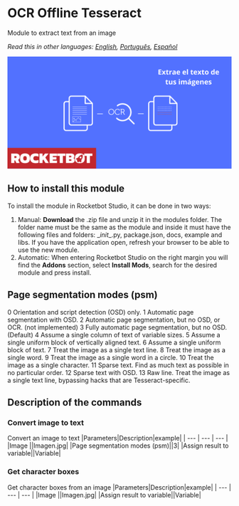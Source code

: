 # OCR Offline Tesseract
  
Module to extract text from an image  

*Read this in other languages: [English](Manual_OCR_Tesseract.md), [Português](Manual_OCR_Tesseract.pr.md), [Español](Manual_OCR_Tesseract.es.md)*
  
![banner](imgs/Banner_OCR_Tesseract.png)
## How to install this module
  
To install the module in Rocketbot Studio, it can be done in two ways:
1. Manual: __Download__ the .zip file and unzip it in the modules folder. The folder name must be the same as the module and inside it must have the following files and folders: \__init__.py, package.json, docs, example and libs. If you have the application open, refresh your browser to be able to use the new module.
2. Automatic: When entering Rocketbot Studio on the right margin you will find the **Addons** section, select **Install Mods**, search for the desired module and press install.  

## Page segmentation modes (psm)
  0    Orientation and script detection (OSD) only.
  1    Automatic page segmentation with OSD.
  2    Automatic page segmentation, but no OSD, or OCR. (not implemented)
  3    Fully automatic page segmentation, but no OSD. (Default)
  4    Assume a single column of text of variable sizes.
  5    Assume a single uniform block of vertically aligned text.
  6    Assume a single uniform block of text.
  7    Treat the image as a single text line.
  8    Treat the image as a single word.
  9    Treat the image as a single word in a circle.
  10    Treat the image as a single character.
  11    Sparse text. Find as much text as possible in no particular order.
  12    Sparse text with OSD.
  13    Raw line. Treat the image as a single text line,
        bypassing hacks that are Tesseract-specific.


## Description of the commands

### Convert image to text
  
Convert an image to text
|Parameters|Description|example|
| --- | --- | --- |
|Image ||Imagen.jpg|
|Page segmentation modes (psm)||3|
|Assign result to variable||Variable|

### Get character boxes
  
Get character boxes from an image
|Parameters|Description|example|
| --- | --- | --- |
|Image ||Imagen.jpg|
|Assign result to variable||Variable|
